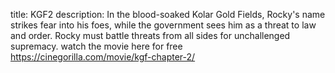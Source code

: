 title: KGF2 
description: In the blood-soaked Kolar Gold Fields, Rocky's name strikes fear into his foes, while the government sees him as a threat to law and order. Rocky must battle threats from all sides for unchallenged supremacy. watch the movie here for free https://cinegorilla.com/movie/kgf-chapter-2/
